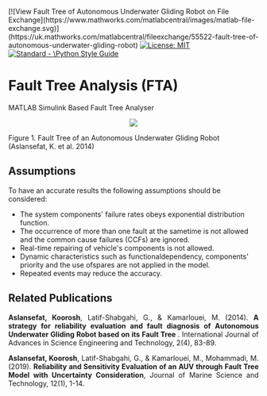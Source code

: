 <p align="left"> </p>
[![View Fault Tree of Autonomous Underwater Gliding Robot on File Exchange](https://www.mathworks.com/matlabcentral/images/matlab-file-exchange.svg)](https://uk.mathworks.com/matlabcentral/fileexchange/55522-fault-tree-of-autonomous-underwater-gliding-robot)
 <a href="https://opensource.org/licenses/MIT"><img src="https://img.shields.io/badge/License-MIT-yellow.svg" alt="License: MIT">
  <a href="https://standardjs.com"><img src="https://img.shields.io/badge/code_style-standard-brightgreen.svg" alt="Standard - \Python Style Guide"></a>

# Fault Tree Analysis (FTA)
MATLAB Simulink Based Fault Tree Analyser

<p align="center">
 <img src="https://github.com/koo-ec/FaultTree/blob/master/screenshot.jpg">
 <figcaption>Figure 1. Fault Tree of an Autonomous Underwater Gliding Robot (Aslansefat, K. et al. 2014)</figcaption>
</p>

## Assumptions 
To have an accurate results the following assumptions should be considered:
* The system components' failure rates obeys exponential distribution function.
* The occurrence of more than one fault at the sametime is not allowed and the common cause failures (CCFs) are ignored.
* Real-time repairing of vehicle's components is not allowed.
* Dynamic characteristics such as functionaldependency, components' priority and the use ofspares are not applied in the model.
* Repeated events may reduce the accuracy.

## Related Publications
<p align="justify">
<b>Aslansefat, Koorosh</b>, Latif-Shabgahi, G., & Kamarlouei, M. (2014). <b>A strategy for reliability evaluation and fault diagnosis of Autonomous Underwater Gliding Robot based on its Fault Tree </b>. International Journal of Advances in Science Engineering and Technology, 2(4), 83-89.</p>
<p align="justify">
<b>Aslansefat, Koorosh</b>, Latif-Shabgahi, G., & Kamarlouei, M., Mohammadi, M. (2019). <b>Reliability and Sensitivity Evaluation of an AUV through Fault Tree Model with Uncertainty Consideration</b>, Journal of Marine Science and Technology, 12(1), 1-14. </p>
